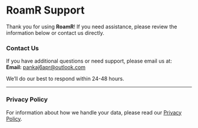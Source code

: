# RoamR Support  
Thank you for using **RoamR**! If you need assistance, please review the information below or contact us directly.  

### **Contact Us**  
If you have additional questions or need support, please email us at:  
**Email:** pankaj6apr@outlook.com 

We’ll do our best to respond within 24-48 hours.  

---

### **Privacy Policy**  
For information about how we handle your data, please read our [Privacy Policy](https://github.com/pankaj6apr/roamrPrivacy/blob/main/README.md).  
